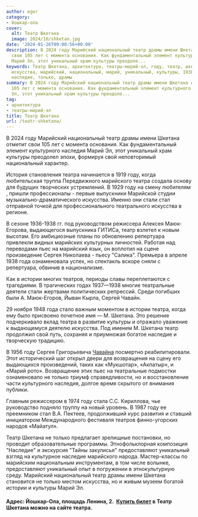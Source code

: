```yaml
---
author: egor
category:
- йошкар-ола
cover:
  alt: Театр Шкетана
  image: 2024/10/shketan.jpg
date: '2024-01-26T09:00:56+00:00'
description: В 2024 году Марийский национальный театр драмы имени Шкетана отметит
  свои 105 лет с момента основания. Как фундаментальный элемент культурного наследия
  Марий Эл, этот уникальный храм культуры преодоле...
keywords: Театр Шкетана, архитектура, театры-марий-эл, году, театр, шкетана, театра,
  искусства, марийский, национальный, марий, уникальный, культуры, 1938, истории,
  наследие, только, драмы
summary: В 2024 году Марийский национальный театр драмы имени Шкетана отметит свои
  105 лет с момента основания. Как фундаментальный элемент культурного наследия Марий
  Эл, этот уникальный храм культуры преодоле...
tag:
- архитектура
- театры-марий-эл
title: Театр Шкетана
url: /teatr-shketana/
---
```


В 2024 году Марийский национальный театр драмы имени Шкетана отметит свои 105 лет с момента основания. Как фундаментальный элемент культурного наследия Марий Эл, этот уникальный храм культуры преодолел эпохи, формируя свой неповторимый национальный характер.

История становления театра начинается в 1919 году, когда любительская труппа Передвижного марийского театра создала основу для будущих творческих устремлений. В 1929 году на смену любителям , пришли профессионалы - первые выпускники Марийской студии музыкально-драматического искусства. Именно они стали стал отправной точкой для профессионального театрального искусства в регионе.

В сезоне 1936-1938 гг. под руководством режиссера Алексея Маюк-Егорова, выдающегося выпускника ГИТИСа, театр взлетел к новым высотам. Его амбициозные планы по обновлению репертуара привлекли видных марийских культурных личностей. Работая над переводами пьес на марийский язык, он воплотил на сцене произведение Сергея Николаева - пьесу "Салика". Премьера в апреле 1938 года ознаменовала успех, но спектакль вскоре сняли с репертуара, обвинив в национализме.

Как в истории многих театров, периоды славы переплетаются с трагедиями. В трагических годах 1937—1938 многие театральные деятели стали жертвами политических репрессий. Среди погибших были А. Маюк-Егоров, Йыван Кырла, Сергей Чавайн.

29 ноября 1948 года стало важным моментом в истории театра, когда ему было присвоено почетное имя — М. Шкетана. Это решение подчеркивало вклад театра в развитие культуры и отражало уважение к выдающемуся деятелю искусства. Под именем М. Шкетана театр продолжил свой путь, сохраняя и приумножая богатое наследие и творческую традицию.

В 1956 году Сергея Григорьевича [Чавайна](/pamyatnik-chavajnu/) посмертно реабилитировали. Этот исторический шаг открыл двери для возвращения на сцену его выдающихся произведений, таких как «Мукшотар», «Акпатыр», и «Марий рото». Возвращение этих пьес на театральные подмостки ознаменовало не только триумф справедливости, но и восстановление части культурного наследия, долгое время скрытого от внимания публики.

Главным режиссером в 1974 году стала С.С. Кириллова, чье руководство подняло труппу на новый уровень. В 1987 году ее преемником стал В.А. Пектеев, продолживший курс развития и ставший инициатором Международного фестиваля театров финно-угорских народов «Майатул».

Театр Шкетана не только предлагает зрелищные постановки, но проводит образовательные программы. Этнофольклорная композиция "Наследие" и экскурсия "Тайны закулисья" предоставляют уникальный взгляд на культурное наследие марийского народа. Мастер-классы по марийским национальным инструментам, в том числе волынке, предоставляют уникальный опыт в погружении в этнокультурную среду.
Марийский национальный театр драмы имени Шкетана становится не только местом искусства, но и живым музеем богатой истории и культуры Марий Эл.

#### Адрес: Йошкар-Ола, площадь Ленина, 2.  [Купить билет](https://shketan.ru/contacts/?afisha_open_widget=1) в Театр Шкетана можно на сайте театра.